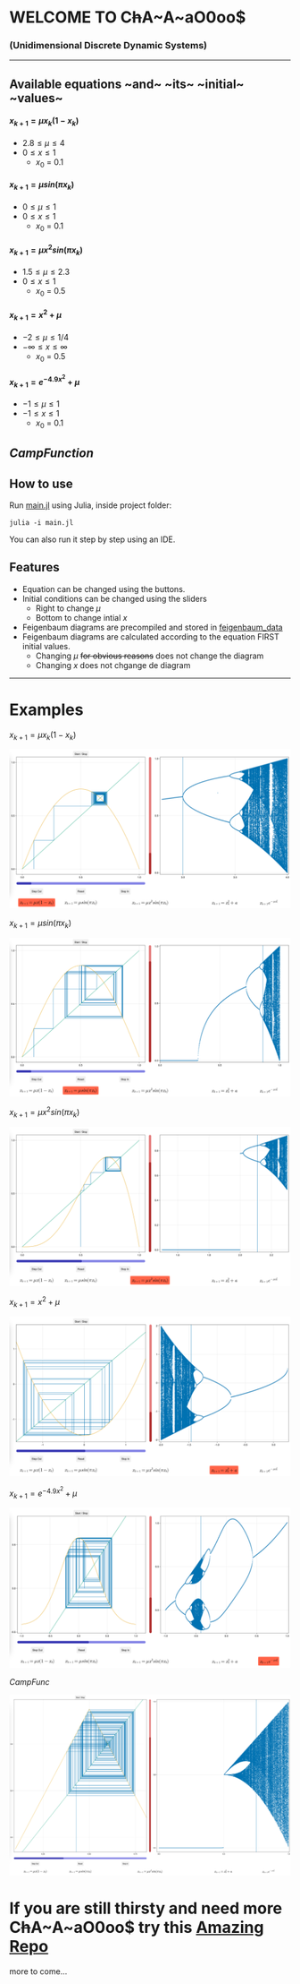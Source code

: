 # WELCOME TO C~~h~~A~A~aO$0$oo$
### (Unidimensional Discrete Dynamic Systems)

---

## Available equations ~and~ ~its~ ~initial~ ~values~

#### $x_{k+1} = \mu x_k (1 - x_k)$
-	$2.8 \le \mu \le 4$
-	$0 \le x \le 1$
	-	$x_0$ = $0.1$
#### $x_{k+1} = \mu sin (\pi x_k)$
-	$0 \le \mu \le 1$
-	$0 \le x \le 1$
	-	$x_0$ = $0.1$
#### $x_{k+1} = \mu x^2sin (\pi x_k)$
-	$1.5 \le \mu \le 2.3$
-	$0 \le x \le 1$
	-	$x_0$ = $0.5$
#### $x_{k+1} = x^2 + \mu$
-	$-2 \le \mu \le 1/4$
-	$-\infty \le x \le \infty$
	-	$x_0$ = $0.5$
#### $x_{k+1} = e^{-4.9 x^2} + \mu$
-	$-1 \le \mu \le 1$
-	$-1 \le x \le 1$
	-	$x_0$ = $0.1$
## $Camp Function$

## How to use

Run [main.jl](UnidimensionalDiscreteDynamicSystem/main.jl) using Julia, inside project folder:
```
julia -i main.jl
```
You can also run it step by step using an IDE.

## Features

-	Equation can be changed using the buttons.
-	Initial conditions can be changed using the sliders
	-	Right to change $\mu$
	-	Bottom to change intial $x$
-	Feigenbaum diagrams are precompiled and stored in [feigenbaum_data](UnidimensionalDiscreteDynamicSystem/feigenbaum_data/)
-	Feigenbaum diagrams are calculated according to the equation FIRST initial values.
	-	Changing $\mu$ ~~for obvious reasons~~ does not change the diagram
	-	Changing $x$ does not chgange de diagram

---

# Examples

$x_{k+1} = \mu x_k (1 - x_k)$

![alt text](UnidimensionalDiscreteDynamicSystem/renders/ec1.png)

$x_{k+1} = \mu sin (\pi x_k)$

![alt text](UnidimensionalDiscreteDynamicSystem/renders/ec2.png)

$x_{k+1} = \mu x^2sin (\pi x_k)$

![alt text](UnidimensionalDiscreteDynamicSystem/renders/ec3.png)

$x_{k+1} = x^2 + \mu$

![alt text](UnidimensionalDiscreteDynamicSystem/renders/ec4.png)

$x_{k+1} = e^{-4.9 x^2} + \mu$

![alt text](UnidimensionalDiscreteDynamicSystem/renders/ec5.png)

$Camp Func$

![alt text](UnidimensionalDiscreteDynamicSystem/renders/ec6.png)

# If you are still thirsty and need more C~~h~~A~A~aO$0$oo$ try this [Amazing Repo](www.github.com/dVaGaymer/fract-ol)

more to come...
